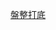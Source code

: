 [盤整打底](https://ctee.com.tw/news/stock/121151.html)  
<!--stackedit_data:
eyJoaXN0b3J5IjpbLTEyOTMzNzMwNjldfQ==
-->
